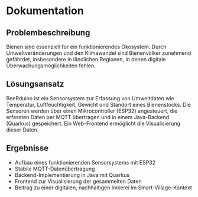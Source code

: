 # Dokumentation

## Problembeschreibung
Bienen sind essenziell für ein funktionierendes Ökosystem. Durch Umweltveränderungen und den Klimawandel sind Bienenvölker zunehmend gefährdet, insbesondere in ländlichen Regionen, in denen digitale Überwachungsmöglichkeiten fehlen.

## Lösungsansatz
BeeRduino ist ein Sensorsystem zur Erfassung von Umweltdaten wie Temperatur, Luftfeuchtigkeit, Gewicht und Standort eines Bienenstocks. Die Sensoren werden über einen Mikrocontroller (ESP32) angesteuert, die erfassten Daten per MQTT übertragen und in einem Java-Backend (Quarkus) gespeichert. Ein Web-Frontend ermöglicht die Visualisierung dieser Daten.

## Ergebnisse
- Aufbau eines funktionierenden Sensorsystems mit ESP32
- Stabile MQTT-Datenübertragung
- Backend-Implementierung in Java mit Quarkus
- Frontend zur Visualisierung der gesammelten Daten
- Beitrag zu einer digitalen, nachhaltigen Imkerei im Smart-Village-Kontext

